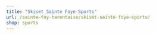 ```yaml
---
title: "Skiset Sainte Foye Sports"
url: /sainte-foy-tarentaise/skiset-sainte-foye-sports/
shop: sports
---
```

